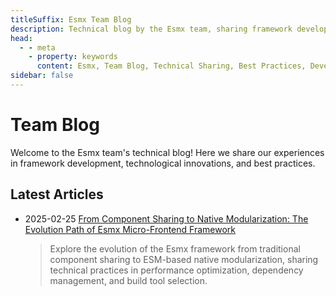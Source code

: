 ```yaml
---
titleSuffix: Esmx Team Blog
description: Technical blog by the Esmx team, sharing framework development experiences, best practices, and technological innovations.
head:
  - - meta
    - property: keywords
      content: Esmx, Team Blog, Technical Sharing, Best Practices, Development Experience
sidebar: false
---
```


# Team Blog

Welcome to the Esmx team's technical blog! Here we share our experiences in framework development, technological innovations, and best practices.

## Latest Articles

- 2025-02-25 [From Component Sharing to Native Modularization: The Evolution Path of Esmx Micro-Frontend Framework](./birth-of-esmx.md)
  > Explore the evolution of the Esmx framework from traditional component sharing to ESM-based native modularization, sharing technical practices in performance optimization, dependency management, and build tool selection.